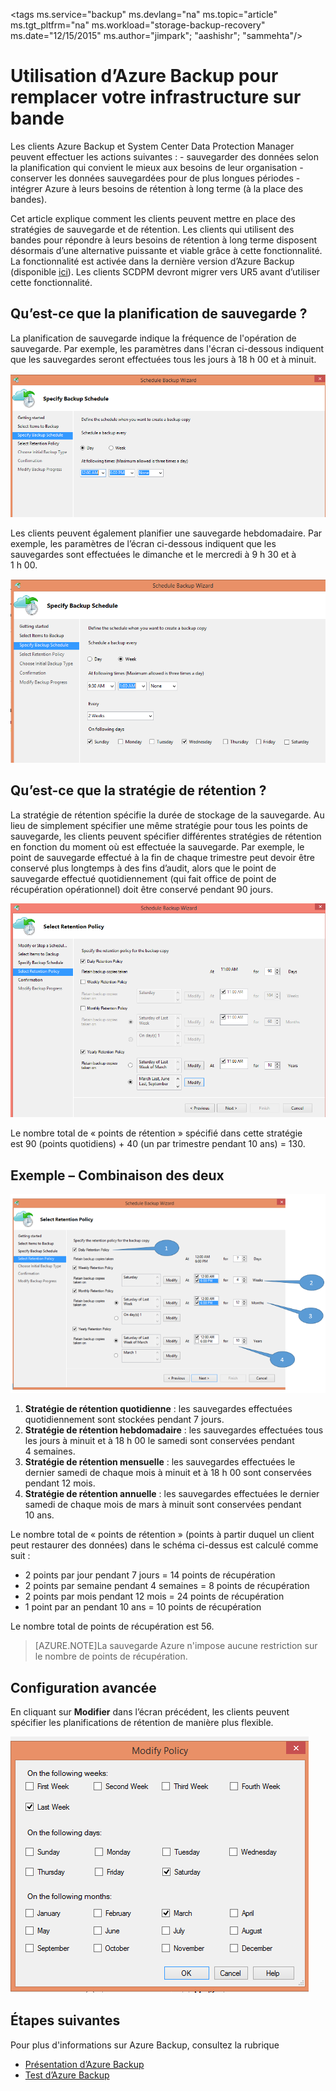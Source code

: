 <properties
   pageTitle="Utilisation d’Azure Backup pour remplacer votre infrastructure sur bande | Microsoft Azure"
   description="Découvrez comment Azure Backup fournit une sémantique de type bande qui permet de sauvegarder et de restaurer des données dans Azure."
   services="backup"
   documentationCenter=""
   authors="Jim-Parker"
   manager="jwhit"
   editor=""/>
<tags  ms.service="backup" ms.devlang="na" ms.topic="article" ms.tgt_pltfrm="na" ms.workload="storage-backup-recovery" ms.date="12/15/2015" ms.author="jimpark"; "aashishr"; "sammehta"/>

# Utilisation d’Azure Backup pour remplacer votre infrastructure sur bande
Les clients Azure Backup et System Center Data Protection Manager peuvent effectuer les actions suivantes : - sauvegarder des données selon la planification qui convient le mieux aux besoins de leur organisation - conserver les données sauvegardées pour de plus longues périodes - intégrer Azure à leurs besoins de rétention à long terme (à la place des bandes).

Cet article explique comment les clients peuvent mettre en place des stratégies de sauvegarde et de rétention. Les clients qui utilisent des bandes pour répondre à leurs besoins de rétention à long terme disposent désormais d’une alternative puissante et viable grâce à cette fonctionnalité. La fonctionnalité est activée dans la dernière version d’Azure Backup (disponible [ici](http://aka.ms/azurebackup_agent)). Les clients SCDPM devront migrer vers UR5 avant d’utiliser cette fonctionnalité.

## Qu’est-ce que la planification de sauvegarde ?
La planification de sauvegarde indique la fréquence de l'opération de sauvegarde. Par exemple, les paramètres dans l'écran ci-dessous indiquent que les sauvegardes seront effectuées tous les jours à 18 h 00 et à minuit.

![Planification quotidienne](./media/backup-azure-backup-cloud-as-tape/dailybackupschedule.png)

Les clients peuvent également planifier une sauvegarde hebdomadaire. Par exemple, les paramètres de l’écran ci-dessous indiquent que les sauvegardes sont effectuées le dimanche et le mercredi à 9 h 30 et à 1 h 00.

![Planification hebdomadaire](./media/backup-azure-backup-cloud-as-tape/weeklybackupschedule.png)

## Qu’est-ce que la stratégie de rétention ?
La stratégie de rétention spécifie la durée de stockage de la sauvegarde. Au lieu de simplement spécifier une même stratégie pour tous les points de sauvegarde, les clients peuvent spécifier différentes stratégies de rétention en fonction du moment où est effectuée la sauvegarde. Par exemple, le point de sauvegarde effectué à la fin de chaque trimestre peut devoir être conservé plus longtemps à des fins d’audit, alors que le point de sauvegarde effectué quotidiennement (qui fait office de point de récupération opérationnel) doit être conservé pendant 90 jours.

![Stratégie de rétention](./media/backup-azure-backup-cloud-as-tape/retentionpolicy.png)

Le nombre total de « points de rétention » spécifié dans cette stratégie est 90 (points quotidiens) + 40 (un par trimestre pendant 10 ans) = 130.

## Exemple – Combinaison des deux

![Exemple d’écran](./media/backup-azure-backup-cloud-as-tape/samplescreen.png)

1. **Stratégie de rétention quotidienne** : les sauvegardes effectuées quotidiennement sont stockées pendant 7 jours.
2. **Stratégie de rétention hebdomadaire** : les sauvegardes effectuées tous les jours à minuit et à 18 h 00 le samedi sont conservées pendant 4 semaines.
3. **Stratégie de rétention mensuelle** : les sauvegardes effectuées le dernier samedi de chaque mois à minuit et à 18 h 00 sont conservées pendant 12 mois.
4. **Stratégie de rétention annuelle** : les sauvegardes effectuées le dernier samedi de chaque mois de mars à minuit sont conservées pendant 10 ans.

Le nombre total de « points de rétention » (points à partir duquel un client peut restaurer des données) dans le schéma ci-dessus est calculé comme suit :

- 2 points par jour pendant 7 jours = 14 points de récupération
- 2 points par semaine pendant 4 semaines = 8 points de récupération
- 2 points par mois pendant 12 mois = 24 points de récupération
- 1 point par an pendant 10 ans = 10 points de récupération

Le nombre total de points de récupération est 56.

> [AZURE.NOTE]La sauvegarde Azure n'impose aucune restriction sur le nombre de points de récupération.

## Configuration avancée
En cliquant sur **Modifier** dans l’écran précédent, les clients peuvent spécifier les planifications de rétention de manière plus flexible.

![Modifier](./media/backup-azure-backup-cloud-as-tape/modify.png)

## Étapes suivantes
Pour plus d'informations sur Azure Backup, consultez la rubrique

- [Présentation d’Azure Backup](backup-introduction-to-azure-backup.md)
- [Test d’Azure Backup](backup-try-azure-backup-in-10-mins)

<!---HONumber=AcomDC_1217_2015-->
